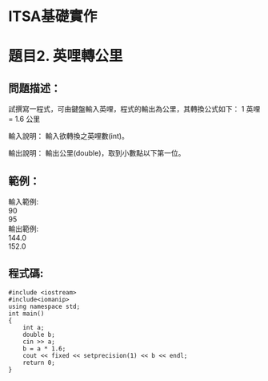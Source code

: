 # ITSA基礎實作

# 題目2. 英哩轉公里
## 問題描述：
  試撰寫一程式，可由鍵盤輸入英哩，程式的輸出為公里，其轉換公式如下：
  1 英哩= 1.6 公里

  輸入說明：
  輸入欲轉換之英哩數(int)。
    
  輸出說明：
  輸出公里(double)，取到小數點以下第一位。

## 範例：  
  輸入範例:  
  90  
  95  
  輸出範例:  
  144.0  
  152.0  
  
## 程式碼:
```
#include <iostream>  
#include<iomanip>  
using namespace std;
int main()
{
    int a;
    double b;
    cin >> a;
    b = a * 1.6;
    cout << fixed << setprecision(1) << b << endl;
    return 0;
}
```
